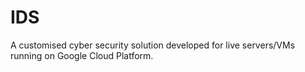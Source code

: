 # IDS
A customised  cyber security solution developed for live servers/VMs running on Google Cloud Platform.
